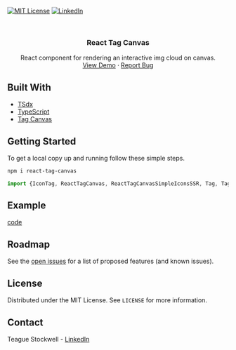 [![MIT License][license-shield]][license-url]
[![LinkedIn][linkedin-shield]][linkedin-url]

[license-shield]: https://img.shields.io/github/license/tsAppDevelopment/hello2.svg
[license-url]: https://github.com/tsAppDevelopment/hello2/blob/master/licence.txt
[linkedin-shield]: https://img.shields.io/badge/-LinkedIn-black.svg?logo=linkedin&colorB=555
[linkedin-url]: https://www.linkedin.com/in/teague-stockwell/

<!-- PROJECT LOGO -->
<br />
<p align="center">
  <!-- <a href="https://teaguestockwell.com">
    <img src="./public/mstile-150x150.png" alt="Logo" width="150" height="150">
  </a> -->

  <h3 align="center">React Tag Canvas</h3>

  <p align="center">
    React component for rendering an interactive img cloud on canvas.
    <br />
    <a href="https://teaguestockwell.com">View Demo</a>
    ·
    <a href="https://github.com/tsAppDevelopment/react-tag-canvas/issues">Report Bug</a>
  </p>
</p>


## Built With

- [TSdx](https://github.com/formium/tsdx)
- [TypeScript](https://www.typescriptlang.org)
- [Tag Canvas](https://www.goat1000.com/tagcanvas.php)

## Getting Started

To get a local copy up and running follow these simple steps.


```sh
npm i react-tag-canvas
```

```typescript
import {IconTag, ReactTagCanvas, ReactTagCanvasSimpleIconsSSR, Tag, TagCanvasOptions } from 'react-tag-canvas'
```


## Example
[code](https://github.com/tsAppDevelopment/react-tag-canvas/blob/master/example/index.tsx)
## Roadmap

See the [open issues](https://github.com/tsappdevelopment/hello2/issues) for a list of proposed features (and known issues).

## License

Distributed under the MIT License. See `LICENSE` for more information.

## Contact

Teague Stockwell - [LinkedIn](https://www.linkedin.com/in/teague-stockwell)
